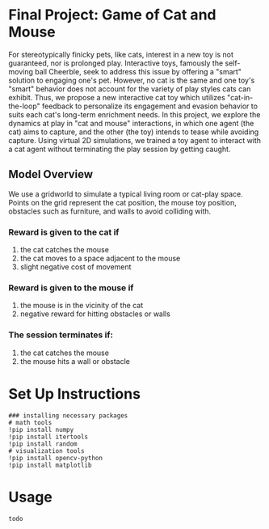 # Final Project: Game of Cat and Mouse

For stereotypically finicky pets, like cats, interest in a new toy is not guaranteed, nor is prolonged play. 
Interactive toys, famously the self-moving ball Cheerble, seek to address this issue by offering a "smart" solution to engaging one's pet. 
However, no cat is the same and one toy's "smart" behavior does not account for the variety of play styles cats can exhibit. 
Thus, we propose a new interactive cat toy which utilizes "cat-in-the-loop" feedback to personalize its engagement and evasion behavior to suits each cat's long-term enrichment needs. 
In this project, we explore the dynamics at play in "cat and mouse" interactions, in which one agent (the cat) aims to capture, and the other (the toy) intends to tease while avoiding capture. 
Using virtual 2D simulations, we trained a toy agent to interact with a cat agent without terminating the play session by getting caught.

## Model Overview
We use a gridworld to simulate a typical living room or cat-play space. 
Points on the grid represent the cat position, the mouse toy position, obstacles such as furniture, and walls to avoid colliding with.

### Reward is given to the cat if
1. the cat catches the mouse
2. the cat moves to a space adjacent to the mouse
3. slight negative cost of movement

### Reward is given to the mouse if
1. the mouse is in the vicinity of the cat
2. negative reward for hitting obstacles or walls

### The session terminates if:
1. the cat catches the mouse
2. the mouse hits a wall or obstacle

# Set Up Instructions 
```
### installing necessary packages
# math tools
!pip install numpy
!pip install itertools
!pip install random
# visualization tools
!pip install opencv-python
!pip install matplotlib
```

# Usage
```
todo
```
